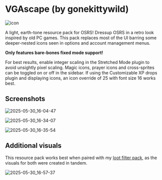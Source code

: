 # VGAscape (by gonekittywild)

![icon](https://github.com/user-attachments/assets/7932bd78-a1d3-4b41-a7ae-7e104a82fe2a)

A light, earth-tone resource pack for OSRS! Dressup OSRS in a retro look inspired by old PC games.
This pack replaces most of the UI barring some deeper-nested icons seen in options and account management menus.

**Only features bare-bones fixed mode support!**

For best results, enable integer scaling in the Stretched Mode plugin to avoid unsightly pixel scaling.
Magic icons, prayer icons and cross-sprites can be toggled on or off in the sidebar.
If using the Customizable XP drops plugin and displaying icons, an icon override of 25 with font size 16 works best.

## Screenshots

![2025-05-30_16-04-47](https://github.com/user-attachments/assets/3007089b-5ea4-4384-8433-aebaff3d7330)

![2025-05-30_16-34-07](https://github.com/user-attachments/assets/df9b739a-9c91-4ab6-a26b-4c7a211b65da)

![2025-05-30_16-35-54](https://github.com/user-attachments/assets/5cb0ed54-3eed-4aad-a260-320d74e13bbc)

## Additional visuals

This resource pack works best when paired with my [loot filter pack](https://github.com/GCWild/vga-filter/tree/main), as the visuals for both were created in tandem.

![2025-05-30_16-57-37](https://github.com/user-attachments/assets/7807fd5a-0c32-441d-afe6-23e7b4c7ca34)
